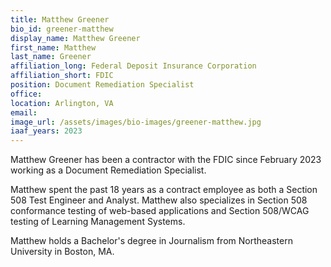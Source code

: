 ```yaml
---
title: Matthew Greener
bio_id: greener-matthew
display_name: Matthew Greener
first_name: Matthew
last_name: Greener
affiliation_long: Federal Deposit Insurance Corporation
affiliation_short: FDIC
position: Document Remediation Specialist
office: 
location: Arlington, VA
email: 
image_url: /assets/images/bio-images/greener-matthew.jpg
iaaf_years: 2023
---
```

Matthew Greener has been a contractor with the FDIC since February 2023 working as a Document Remediation Specialist.

Matthew spent the past 18 years as a contract employee as both a Section 508 Test Engineer and Analyst. Matthew also specializes in Section 508 conformance testing of web-based applications and Section 508/WCAG testing of Learning Management Systems.

Matthew holds a Bachelor's degree in Journalism from Northeastern University in Boston, MA.